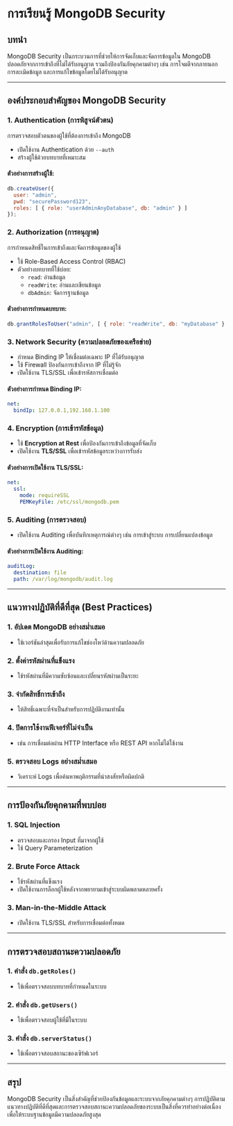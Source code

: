 # การเรียนรู้ MongoDB Security

## บทนำ
MongoDB Security เป็นกระบวนการที่ช่วยให้การจัดเก็บและจัดการข้อมูลใน MongoDB ปลอดภัยจากการเข้าถึงที่ไม่ได้รับอนุญาต รวมถึงป้องกันภัยคุกคามต่างๆ เช่น การโจมตีจากภายนอก การละเมิดข้อมูล และการแก้ไขข้อมูลโดยไม่ได้รับอนุญาต

---

## องค์ประกอบสำคัญของ MongoDB Security

### 1. **Authentication (การพิสูจน์ตัวตน)**
การตรวจสอบตัวตนของผู้ใช้ที่ต้องการเข้าถึง MongoDB
- เปิดใช้งาน Authentication ด้วย `--auth`
- สร้างผู้ใช้ด้วยบทบาทที่เหมาะสม

#### ตัวอย่างการสร้างผู้ใช้:
```javascript
db.createUser({
  user: "admin",
  pwd: "securePassword123",
  roles: [ { role: "userAdminAnyDatabase", db: "admin" } ]
});
```

### 2. **Authorization (การอนุญาต)**
การกำหนดสิทธิ์ในการเข้าถึงและจัดการข้อมูลของผู้ใช้
- ใช้ Role-Based Access Control (RBAC)
- ตัวอย่างบทบาทที่ใช้บ่อย:
  - `read`: อ่านข้อมูล
  - `readWrite`: อ่านและเขียนข้อมูล
  - `dbAdmin`: จัดการฐานข้อมูล

#### ตัวอย่างการกำหนดบทบาท:
```javascript
db.grantRolesToUser("admin", [ { role: "readWrite", db: "myDatabase" } ]);
```

### 3. **Network Security (ความปลอดภัยของเครือข่าย)**
- กำหนด Binding IP ให้เชื่อมต่อเฉพาะ IP ที่ได้รับอนุญาต
- ใช้ Firewall ป้องกันการเข้าถึงจาก IP ที่ไม่รู้จัก
- เปิดใช้งาน TLS/SSL เพื่อเข้ารหัสการเชื่อมต่อ

#### ตัวอย่างการกำหนด Binding IP:
```yaml
net:
  bindIp: 127.0.0.1,192.168.1.100
```

### 4. **Encryption (การเข้ารหัสข้อมูล)**
- ใช้ **Encryption at Rest** เพื่อป้องกันการเข้าถึงข้อมูลที่จัดเก็บ
- เปิดใช้งาน **TLS/SSL** เพื่อเข้ารหัสข้อมูลระหว่างการรับส่ง

#### ตัวอย่างการเปิดใช้งาน TLS/SSL:
```yaml
net:
  ssl:
    mode: requireSSL
    PEMKeyFile: /etc/ssl/mongodb.pem
```

### 5. **Auditing (การตรวจสอบ)**
- เปิดใช้งาน Auditing เพื่อบันทึกเหตุการณ์ต่างๆ เช่น การเข้าสู่ระบบ การเปลี่ยนแปลงข้อมูล

#### ตัวอย่างการเปิดใช้งาน Auditing:
```yaml
auditLog:
  destination: file
  path: /var/log/mongodb/audit.log
```

---

## แนวทางปฏิบัติที่ดีที่สุด (Best Practices)

### 1. **อัปเดต MongoDB อย่างสม่ำเสมอ**
- ใช้เวอร์ชันล่าสุดเพื่อรับการแก้ไขช่องโหว่ด้านความปลอดภัย

### 2. **ตั้งค่ารหัสผ่านที่แข็งแรง**
- ใช้รหัสผ่านที่มีความซับซ้อนและเปลี่ยนรหัสผ่านเป็นระยะ

### 3. **จำกัดสิทธิ์การเข้าถึง**
- ให้สิทธิ์เฉพาะที่จำเป็นสำหรับการปฏิบัติงานเท่านั้น

### 4. **ปิดการใช้งานฟีเจอร์ที่ไม่จำเป็น**
- เช่น การเชื่อมต่อผ่าน HTTP Interface หรือ REST API หากไม่ได้ใช้งาน

### 5. **ตรวจสอบ Logs อย่างสม่ำเสมอ**
- วิเคราะห์ Logs เพื่อค้นหาพฤติกรรมที่น่าสงสัยหรือผิดปกติ

---

## การป้องกันภัยคุกคามที่พบบ่อย

### 1. **SQL Injection**
- ตรวจสอบและกรอง Input ที่มาจากผู้ใช้
- ใช้ Query Parameterization

### 2. **Brute Force Attack**
- ใช้รหัสผ่านที่แข็งแรง
- เปิดใช้งานการล็อกผู้ใช้หลังจากพยายามเข้าสู่ระบบผิดพลาดหลายครั้ง

### 3. **Man-in-the-Middle Attack**
- เปิดใช้งาน TLS/SSL สำหรับการเชื่อมต่อทั้งหมด

---

## การตรวจสอบสถานะความปลอดภัย

### 1. **คำสั่ง `db.getRoles()`**
- ใช้เพื่อตรวจสอบบทบาทที่กำหนดในระบบ

### 2. **คำสั่ง `db.getUsers()`**
- ใช้เพื่อตรวจสอบผู้ใช้ที่มีในระบบ

### 3. **คำสั่ง `db.serverStatus()`**
- ใช้เพื่อตรวจสอบสถานะของเซิร์ฟเวอร์

---

## สรุป
MongoDB Security เป็นสิ่งสำคัญที่ช่วยป้องกันข้อมูลและระบบจากภัยคุกคามต่างๆ การปฏิบัติตามแนวทางปฏิบัติที่ดีที่สุดและการตรวจสอบสถานะความปลอดภัยของระบบเป็นสิ่งที่ควรทำอย่างต่อเนื่องเพื่อให้ระบบฐานข้อมูลมีความปลอดภัยสูงสุด
